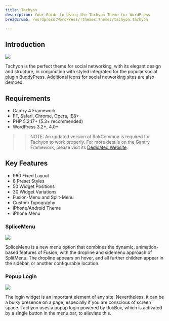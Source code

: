 ```yaml
---
title: Tachyon
description: Your Guide to Using the Tachyon Theme for WordPress
breadcrumb: /wordpress:WordPress/!themes:Themes/tachyon:Tachyon

---
```


Introduction
-----

![][theme]

Tachyon is the perfect theme for social networking, with its elegant design and structure, in conjunction with styled integrated for the popular social plugin BuddyPress. Additional icons for social networking sites are also demoed.

Requirements
-----

* Gantry 4 Framework
* FF, Safari, Chrome, Opera, IE8+
* PHP 5.2.17+ (5.3+ recommended)
* WordPress 3.2+, 4.0+

>> NOTE: An updated version of RokCommon is required for Tachyon to work properly. For more details on the Gantry Framework, please visit its [Dedicated Website][gantry].

Key Features
-----

* 960 Fixed Layout
* 8 Preset Styles
* 50 Widget Positions
* 30 Widget Variations
* Fusion-Menu and Split-Menu
* Custom Typography
* iPhone/Android Theme
* iPhone Menu

### SpliceMenu

![][splice]

SpliceMenu is a new menu option that combines the dynamic, animation-based features of Fusion, with the dropline and sidemenu approach of SplitMenu. The dropline appears on hover, and all further children appear in the sidebar, or another configurable location.

### Popup Login

![][popup]

The login widget is an important element of any site. Nevertheless, it can be a bulky presence on a page, especially if you are conscious of screen space. Tachyon uses a popup login powered by RokBox, which is activated by a single button in the menu bar, to alleviate this.

[gantry]: http://gantry.org/
[gantry_install]: ../../start/gantry.md
[theme]: assets/tachyon.jpeg
[responsive]: assets/responsive.jpg
[splice]: assets/splice.jpg
[popup]: assets/popup.jpg
[roksprocket3]: assets/roksprocket_3.jpg
[roksprocket4]: assets/roksprocket_4.jpg
[gantry4]: assets/gantry4.jpg
[bootstrap]: http://twitter.github.com/bootstrap/
